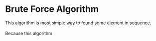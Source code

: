 # Brute Force Algorithm
This algorithm is most simple way to found some element in sequence. <br><br>
Because this algorithm 
